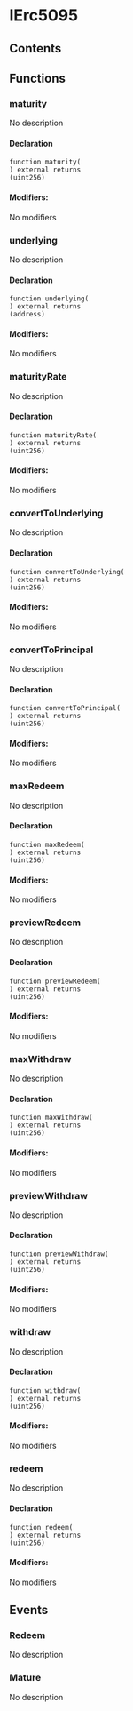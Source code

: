 # IErc5095





## Contents
<!-- START doctoc -->
<!-- END doctoc -->




## Functions

### maturity
No description


#### Declaration
```solidity
function maturity(
) external returns
(uint256)
```

#### Modifiers:
No modifiers



### underlying
No description


#### Declaration
```solidity
function underlying(
) external returns
(address)
```

#### Modifiers:
No modifiers



### maturityRate
No description


#### Declaration
```solidity
function maturityRate(
) external returns
(uint256)
```

#### Modifiers:
No modifiers



### convertToUnderlying
No description


#### Declaration
```solidity
function convertToUnderlying(
) external returns
(uint256)
```

#### Modifiers:
No modifiers



### convertToPrincipal
No description


#### Declaration
```solidity
function convertToPrincipal(
) external returns
(uint256)
```

#### Modifiers:
No modifiers



### maxRedeem
No description


#### Declaration
```solidity
function maxRedeem(
) external returns
(uint256)
```

#### Modifiers:
No modifiers



### previewRedeem
No description


#### Declaration
```solidity
function previewRedeem(
) external returns
(uint256)
```

#### Modifiers:
No modifiers



### maxWithdraw
No description


#### Declaration
```solidity
function maxWithdraw(
) external returns
(uint256)
```

#### Modifiers:
No modifiers



### previewWithdraw
No description


#### Declaration
```solidity
function previewWithdraw(
) external returns
(uint256)
```

#### Modifiers:
No modifiers



### withdraw
No description


#### Declaration
```solidity
function withdraw(
) external returns
(uint256)
```

#### Modifiers:
No modifiers



### redeem
No description


#### Declaration
```solidity
function redeem(
) external returns
(uint256)
```

#### Modifiers:
No modifiers





## Events

### Redeem
No description




### Mature
No description




